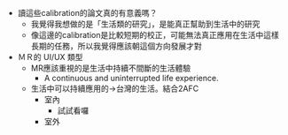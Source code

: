 - 讀這些calibration的論文真的有意義嗎？
	- 我覺得我想做的是「生活類的研究」，是能真正幫助到生活中的研究
	- 像這邊的calibration是比較短期的校正，可能無法真正應用在生活中這樣長期的任務，所以我覺得應該朝這個方向發展才對
- ＭＲ的 UI/UX 類型
	- MR應該重視的是生活中持續不間斷的生活體驗
		- A continuous and uninterrupted life experience.
	- 生活中可以持續應用的->台灣的生活。結合2AFC
		- 室內
			- 試試看囉
		- 室外